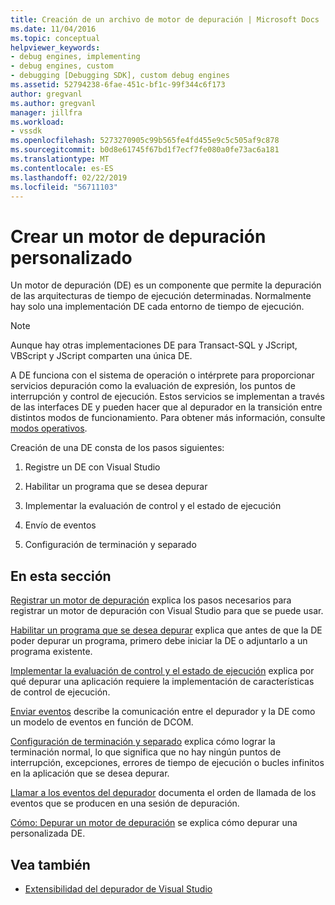 ```yaml
---
title: Creación de un archivo de motor de depuración | Microsoft Docs
ms.date: 11/04/2016
ms.topic: conceptual
helpviewer_keywords:
- debug engines, implementing
- debug engines, custom
- debugging [Debugging SDK], custom debug engines
ms.assetid: 52794238-6fae-451c-bf1c-99f344c6f173
author: gregvanl
ms.author: gregvanl
manager: jillfra
ms.workload:
- vssdk
ms.openlocfilehash: 5273270905c99b565fe4fd455e9c5c505af9c878
ms.sourcegitcommit: b0d8e61745f67bd1f7ecf7fe080a0fe73ac6a181
ms.translationtype: MT
ms.contentlocale: es-ES
ms.lasthandoff: 02/22/2019
ms.locfileid: "56711103"
---
```

# <a name="create-a-custom-debug-engine"></a>Crear un motor de depuración personalizado
Un motor de depuración (DE) es un componente que permite la depuración de las arquitecturas de tiempo de ejecución determinadas. Normalmente hay solo una implementación DE cada entorno de tiempo de ejecución.

> [!NOTE]
>  Aunque hay otras implementaciones DE para Transact-SQL y JScript, VBScript y JScript comparten una única DE.

 A DE funciona con el sistema de operación o intérprete para proporcionar servicios depuración como la evaluación de expresión, los puntos de interrupción y control de ejecución. Estos servicios se implementan a través de las interfaces DE y pueden hacer que al depurador en la transición entre distintos modos de funcionamiento. Para obtener más información, consulte [modos operativos](../../extensibility/debugger/operational-modes.md).

 Creación de una DE consta de los pasos siguientes:

1.  Registre un DE con Visual Studio

2.  Habilitar un programa que se desea depurar

3.  Implementar la evaluación de control y el estado de ejecución

4.  Envío de eventos

5.  Configuración de terminación y separado

## <a name="in-this-section"></a>En esta sección
 [Registrar un motor de depuración](../../extensibility/debugger/registering-a-custom-debug-engine.md) explica los pasos necesarios para registrar un motor de depuración con Visual Studio para que se puede usar.

 [Habilitar un programa que se desea depurar](../../extensibility/debugger/enabling-a-program-to-be-debugged.md) explica que antes de que la DE poder depurar un programa, primero debe iniciar la DE o adjuntarlo a un programa existente.

 [Implementar la evaluación de control y el estado de ejecución](../../extensibility/debugger/execution-control-and-state-evaluation.md) explica por qué depurar una aplicación requiere la implementación de características de control de ejecución.

 [Enviar eventos](../../extensibility/debugger/sending-events.md) describe la comunicación entre el depurador y la DE como un modelo de eventos en función de DCOM.

 [Configuración de terminación y separado](../../extensibility/debugger/termination-and-detaching.md) explica cómo lograr la terminación normal, lo que significa que no hay ningún puntos de interrupción, excepciones, errores de tiempo de ejecución o bucles infinitos en la aplicación que se desea depurar.

 [Llamar a los eventos del depurador](../../extensibility/debugger/calling-debugger-events.md) documenta el orden de llamada de los eventos que se producen en una sesión de depuración.

 [Cómo: Depurar un motor de depuración](../../extensibility/debugger/how-to-debug-a-custom-debug-engine.md) se explica cómo depurar una personalizada DE.

## <a name="see-also"></a>Vea también
- [Extensibilidad del depurador de Visual Studio](../../extensibility/debugger/visual-studio-debugger-extensibility.md)